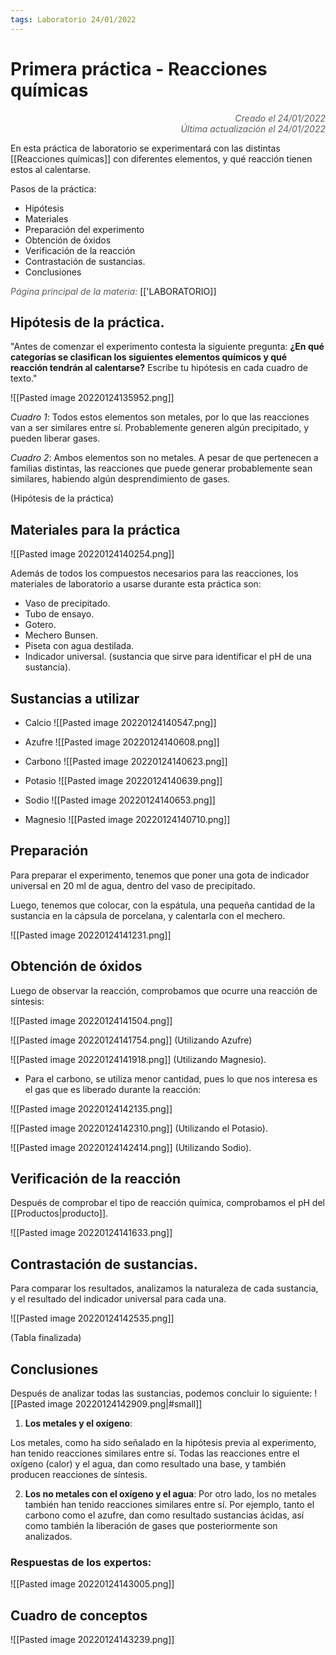 ```yaml
---
tags: Laboratorio 24/01/2022
---
```


# Primera práctica - Reacciones químicas
<div style="text-align: right; opacity: 0.7; font-style: italic;">Creado el 24/01/2022</div>
<div style="text-align: right; opacity: 0.7; font-style: italic;">Última actualización el 24/01/2022</div>

En esta práctica de laboratorio se experimentará con las distintas [[Reacciones químicas]] con diferentes elementos, y qué reacción tienen estos al calentarse.

Pasos de la práctica:

- Hipótesis
- Materiales
- Preparación del experimento
- Obtención de óxidos
- Verificación de la reacción
- Contrastación de sustancias.
- Conclusiones

<span style="opacity: 0.7; font-style: italic;">Página principal de la materia:</span> [['LABORATORIO]]

## Hipótesis de la práctica.

"Antes de comenzar el experimento contesta la siguiente pregunta: **¿En qué categorías se clasifican los siguientes elementos químicos y qué reacción tendrán al calentarse?** Escribe tu hipótesis en cada cuadro de texto."

![[Pasted image 20220124135952.png]]

*Cuadro 1*: Todos estos elementos son metales, por lo que las reacciones van a ser similares entre sí. Probablemente generen algún precipitado, y pueden liberar gases. 

*Cuadro 2*: Ambos elementos son no metales. A pesar de que pertenecen a familias distintas, las reacciones que puede generar probablemente sean similares, habiendo algún desprendimiento de gases.

(Hipótesis de la práctica)

## Materiales para la práctica

![[Pasted image 20220124140254.png]]

Además de todos los compuestos necesarios para las reacciones, los materiales de laboratorio a usarse durante esta práctica son:

- Vaso de precipitado.
- Tubo de ensayo.
- Gotero.
- Mechero Bunsen.
- Piseta con agua destilada.
- Indicador universal. (sustancia que sirve para identificar el pH de una sustancia).

## Sustancias a utilizar

- Calcio
![[Pasted image 20220124140547.png]]

- Azufre
![[Pasted image 20220124140608.png]]

- Carbono
![[Pasted image 20220124140623.png]]

- Potasio
![[Pasted image 20220124140639.png]]

- Sodio
![[Pasted image 20220124140653.png]]

- Magnesio
![[Pasted image 20220124140710.png]]

## Preparación

Para preparar el experimento, tenemos que poner una gota de indicador universal en 20 ml de agua, dentro del vaso de precipitado.

Luego, tenemos que colocar, con la espátula, una pequeña cantidad de la sustancia en la cápsula de porcelana, y calentarla con el mechero.

![[Pasted image 20220124141231.png]]

## Obtención de óxidos

Luego de observar la reacción, comprobamos que ocurre una reacción de síntesis:

![[Pasted image 20220124141504.png]]

![[Pasted image 20220124141754.png]]
(Utilizando Azufre)

![[Pasted image 20220124141918.png]]
(Utilizando Magnesio).

- Para el carbono, se utiliza menor cantidad, pues lo que nos interesa es el gas que es liberado durante la reacción:

![[Pasted image 20220124142135.png]]

![[Pasted image 20220124142310.png]]
(Utilizando el Potasio).

![[Pasted image 20220124142414.png]]
(Utilizando Sodio).

## Verificación de la reacción

Después de comprobar el tipo de reacción química, comprobamos el pH del [[Productos|producto]].

![[Pasted image 20220124141633.png]]

## Contrastación de sustancias.

Para comparar los resultados, analizamos la naturaleza de cada sustancia, y el resultado del indicador universal para cada una.

![[Pasted image 20220124142535.png]]

(Tabla finalizada)

## Conclusiones

Después de analizar todas las sustancias, podemos concluir lo siguiente:
![[Pasted image 20220124142909.png|#small]]


1. **Los metales y el oxígeno**:

Los metales, como ha sido señalado en la hipótesis previa al experimento, han tenido reacciones similares entre sí.
Todas las reacciones entre el oxígeno (calor) y el agua, dan como resultado una base, y también producen reacciones de síntesis.

2. **Los no metales con el oxígeno y el agua**:
Por otro lado, los no metales también han tenido reacciones similares entre sí. Por ejemplo, tanto el carbono como el azufre, dan como resultado sustancias ácidas, así como también la liberación de gases que posteriormente son analizados.

### Respuestas de los expertos:

![[Pasted image 20220124143005.png]]

## Cuadro de conceptos

![[Pasted image 20220124143239.png]]